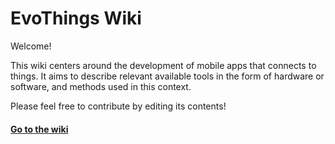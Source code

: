# EvoThings Wiki

Welcome!

This wiki centers around the development of mobile apps that connects to things. It aims to describe  relevant available tools in the form of hardware or software, and methods used in this context.

Please feel free to contribute by editing its contents!

#### [Go to the wiki](https://github.com/evothings/evothings-wiki/wiki)